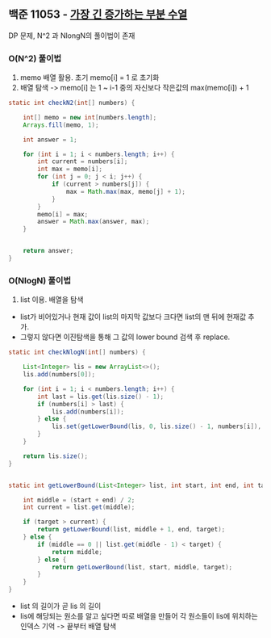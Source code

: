 ## 백준 11053 - [가장 긴 증가하는 부분 수열](https://www.acmicpc.net/problem/12100)

DP 문제, N^2 과 NlongN의 풀이법이 존재
### O(N^2) 풀이법

1. memo 배열 활용. 초기 memo[i] = 1 로 초기화
2. 배열 탐색 -> memo[i] 는 1 ~ i-1 중의 자신보다 작은값의 max(memo[i]) + 1

~~~JAVA
static int checkN2(int[] numbers) {

    int[] memo = new int[numbers.length];
    Arrays.fill(memo, 1);

    int answer = 1;

    for (int i = 1; i < numbers.length; i++) {
        int current = numbers[i];
        int max = memo[i];
        for (int j = 0; j < i; j++) {
            if (current > numbers[j]) {
                max = Math.max(max, memo[j] + 1);
            }
        }
        memo[i] = max;
        answer = Math.max(answer, max);
    }


    return answer;
}
~~~


### O(NlogN) 풀이법

1. list 이용. 배열을 탐색
- list가 비어있거나 현재 값이 list의 마지막 값보다 크다면 list의 맨 뒤에 현재값 추가.
- 그렇지 않다면 이진탐색을 통해 그 값의 lower bound 검색 후 replace. 
~~~JAVA
static int checkNlogN(int[] numbers) {

    List<Integer> lis = new ArrayList<>();
    lis.add(numbers[0]);

    for (int i = 1; i < numbers.length; i++) {
        int last = lis.get(lis.size() - 1);
        if (numbers[i] > last) {
            lis.add(numbers[i]);
        } else {
            lis.set(getLowerBound(lis, 0, lis.size() - 1, numbers[i]), numbers[i]);
        }
    }

    return lis.size();
}


static int getLowerBound(List<Integer> list, int start, int end, int target) {

    int middle = (start + end) / 2;
    int current = list.get(middle);

    if (target > current) {
        return getLowerBound(list, middle + 1, end, target);
    } else {
        if (middle == 0 || list.get(middle - 1) < target) {
            return middle;
        } else {
            return getLowerBound(list, start, middle, target);
        }
    }
}
~~~

- list 의 길이가 곧 lis 의 길이
- lis에 해당되는 원소를 알고 싶다면 따로 배열을 만들어 각 원소들이 lis에 위치하는 인덱스 기억 -> 끝부터 배열 탐색
